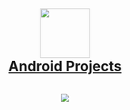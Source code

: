 <h1 align="center">
  <a href="https://github.com/raveerocks/android">
    <img  width=100 src="https://user-images.githubusercontent.com/53185091/167339458-3a898fff-29b4-4e0d-a579-a31448c8ffa5.png"> 
    <br>Android Projects
  </a>
</h1>

<h1 align="center">
  <a href="https://github.com/raveerocks/android">
    <img src="https://readme-typing-svg.herokuapp.com/?lines=Hello,+Android+Geek+👋;&center=true&size=30">
  </a>
</h1>

